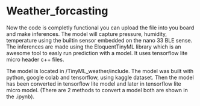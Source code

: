 # Weather_forcasting
Now the code is completly functional you can upload the file into you board and make inferences. The model will capture pressure, humidity, temperature using the builtin sensor embedded on the nano 33 BLE sense. The inferences are made using the EloquentTinyML library which is an awesome tool to easly run prediction with a model. It uses tensorflow lite micro header c++ files.

The model is located in /TinyML_weather/include.
The model was built with python, google colab and tensorflow, using kaggle dataset. Then the model has been converted in tensorflow lite model and later in tensorflow lite micro model. (There are 2 methods to convert a model both are shown in the .ipynb).
